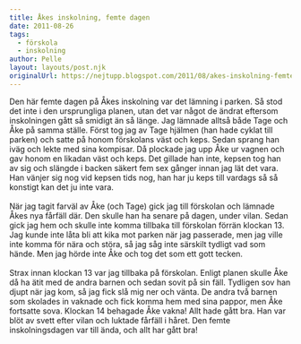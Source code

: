 ```yaml
---
title: Åkes inskolning, femte dagen
date: 2011-08-26
tags: 
  - förskola
  - inskolning	
author: Pelle
layout: layouts/post.njk
originalUrl: https://nejtupp.blogspot.com/2011/08/akes-inskolning-femte-dagen.html
---
```


Den här femte dagen på Åkes inskolning var det lämning i parken. Så stod det inte i den ursprungliga planen, utan det var något de ändrat eftersom inskolningen gått så smidigt än så länge. Jag lämnade alltså både Tage och Åke på samma ställe. Först tog jag av Tage hjälmen (han hade cyklat till parken) och satte på honom förskolans väst och keps. Sedan sprang han iväg och lekte med sina kompisar. Då plockade jag upp Åke ur vagnen och gav honom en likadan väst och keps. Det gillade han inte, kepsen tog han av sig och slängde i backen säkert fem sex gånger innan jag lät det vara. Han vänjer sig nog vid kepsen tids nog, han har ju keps till vardags så så konstigt kan det ju inte vara.<br><br>När jag tagit farväl av Åke (och Tage) gick jag till förskolan och lämnade Åkes nya fårfäll där. Den skulle han ha senare på dagen, under vilan. Sedan gick jag hem och skulle inte komma tillbaka till förskolan förrän klockan 13. Jag kunde inte låta bli att kika mot parken när jag passerade, men jag ville inte komma för nära och störa, så jag såg inte särskilt tydligt vad som hände. Men jag hörde inte Åke och tog det som ett gott tecken.<br><br>Strax innan klockan 13 var jag tillbaka på förskolan. Enligt planen skulle Åke då ha ätit med de andra barnen och sedan sovit på sin fäll. Tydligen sov han djupt när jag kom, så jag fick slå mig ner och vänta. De andra två barnen som skolades in vaknade och fick komma hem med sina pappor, men Åke fortsatte sova. Klockan 14 behagade Åke vakna! Allt hade gått bra. Han var blöt av svett efter vilan och luktade fårfäll i håret. Den femte inskolningsdagen var till ända, och allt har gått bra!
